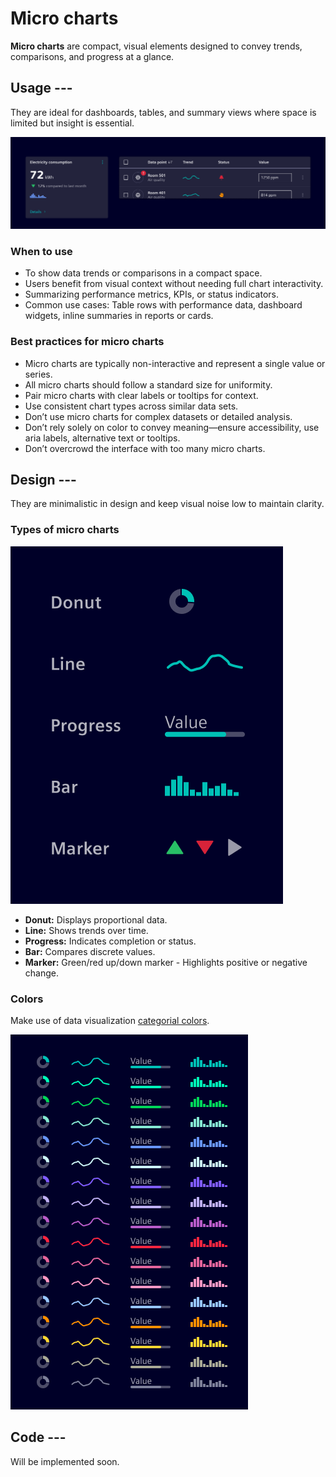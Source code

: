 # Micro charts

**Micro charts** are compact, visual elements designed to convey trends, comparisons, and progress at a glance.

## Usage ---

They are ideal for dashboards, tables, and summary views where space is limited but insight is essential.

![Micro charts usage](images/micro-chart-usage.png)

### When to use

- To show data trends or comparisons in a compact space.
- Users benefit from visual context without needing full chart interactivity.
- Summarizing performance metrics, KPIs, or status indicators.
- Common use cases: Table rows with performance data, dashboard widgets, inline summaries in reports or cards.

### Best practices for micro charts

- Micro charts are typically non-interactive and represent a single value or series.
- All micro charts should follow a standard size for uniformity.
- Pair micro charts with clear labels or tooltips for context.
- Use consistent chart types across similar data sets.
- Don’t use micro charts for complex datasets or detailed analysis.
- Don’t rely solely on color to convey meaning—ensure accessibility, use aria labels, alternative text or tooltips.
- Don’t overcrowd the interface with too many micro charts.

## Design ---

They are minimalistic in design and keep visual noise low to maintain clarity.

### Types of micro charts

![Micro charts](images/micro-charts.png)

- **Donut:** Displays proportional data.
- **Line:** Shows trends over time.
- **Progress:** Indicates completion or status.
- **Bar:** Compares discrete values.
- **Marker:** Green/red up/down marker - Highlights positive or negative change.

### Colors

Make use of data visualization [categorial colors](../../fundamentals/colors/data-visualization-colors.md/#categorical-colors).

![Micro charts colors](images/micro-chart-colors.png)

## Code ---

Will be implemented soon.
